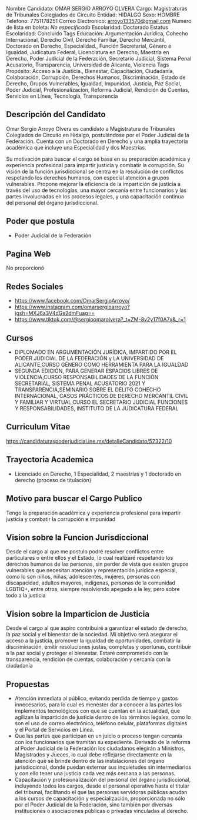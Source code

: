 Nombre Candidato: OMAR SERGIO ARROYO OLVERA
Cargo: Magistraturas de Tribunales Colegiados de Circuito
Entidad: HIDALGO
Sexo: HOMBRE
Telefono: 7751178251
Correo Electronico: arroyo133570@gmail.com
Numero de lista en boleta: *No especificado*
Escolaridad: Doctorado
Estatus Escolaridad: Concluido
Tags Educación: Argumentación Jurídica, Cohecho Internacional, Derecho Civil, Derecho Familiar, Derecho Mercantil, Doctorado en Derecho, Especialidad., Función Secretarial, Género e Igualdad, Judicatura Federal, Licenciatura en Derecho, Maestría en Derecho, Poder Judicial de la Federación, Secretario Judicial, Sistema Penal Acusatorio, Transparencia, Universidad de Alicante, Violencia
Tags Propósito: Acceso a la Justicia., Bienestar, Capacitación, Ciudadanía, Colaboración, Corrupción, Derechos Humanos, Discriminación, Estado de Derecho, Grupos Vulnerables, Igualdad, Impunidad, Justicia, Paz Social, Poder Judicial, Profesionalización, Reforma Judicial, Rendición de Cuentas, Servicios en Línea, Tecnología, Transparencia


## Descripción del Candidato 

Omar Sergio Arroyo Olvera es candidato a Magistratura de Tribunales Colegiados de Circuito en Hidalgo, postulándose por el Poder Judicial de la Federación. Cuenta con un Doctorado en Derecho y una amplia trayectoria académica que incluye una Especialidad y dos Maestrías. 

Su motivación para buscar el cargo se basa en su preparación académica y experiencia profesional para impartir justicia y combatir la corrupción. Su visión de la función jurisdiccional se centra en la resolución de conflictos respetando los derechos humanos, con especial atención a grupos vulnerables. Propone mejorar la eficiencia de la impartición de justicia a través del uso de tecnologías, una mayor cercanía entre funcionarios y las partes involucradas en los procesos legales, y una capacitación continua del personal del órgano jurisdiccional.


## Poder que postula

- Poder Judicial de la Federación


## Pagina Web

No proporcionó


## Redes Sociales

- https://www.facebook.com/OmarSergioArroyo/
- https://www.instagram.com/omarsergioarroyo?igsh=MXJ6a3V4dGs2dmFuag==
- https://www.tiktok.com/@sergioomarolvera?_t=ZM-8v2y17f0A7x&_r=1


## Cursos

- DIPLOMADO EN ARGUMENTACIÓN JURÍDICA, IMPARTIDO POR EL PODER JUDICIAL DE LA FEDERACIÓN y LA UNIVERSIDAD DE ALICANTE,CURSO GÉNERO COMO HERRAMIENTA PARA LA IGUALDAD
- SEGUNDA EDICIÓN, PARA GENERAR ESPACIOS LIBRES DE VIOLENCIA,CURSO RESPONSABILIDADES DE LA FUNCIÓN SECRETARIAL, SISTEMA PENAL ACUSATORIO 2021 Y TRANSPARENCIA,SEMINARIO SOBRE EL DELITO COHECHO INTERNACIONAL, CASOS PRÁCTICOS DE DERECHO MERCANTIL CIVIL Y FAMILIAR Y VIRTUAL,CURSO EL SECRETARIO JUDICIAL FUNCIONES Y RESPONSABILIDADES, INSTITUTO DE LA JUDICATURA FEDERAL


## Curriculum Vitae

https://candidaturaspoderjudicial.ine.mx/detalleCandidato/52322/10


## Trayectoria Academica

- Licenciado en Derecho, 1 Especialidad, 2 maestrías y 1 doctorado en derecho (proceso de titulación)


## Motivo para buscar el Cargo Publico

Tengo la preparación académica y experiencia profesional para impartir justicia y combatir la corrupción e impunidad


## Vision sobre la Funcion Jurisdiccional

Desde el cargo al que me postulo podré resolver conflictos entre particulares o entre ellos y el Estado, lo cual realizaré respetando los derechos humanos de las personas, sin perder de vista que existen grupos vulnerables que necesitan atención y representación jurídica especial, como lo son niños, niñas, adolescentes, mujeres, personas con discapacidad, adultos mayores, indígenas, personas de la comunidad LGBTIQ+, entre otros, siempre resolviendo apegado a la ley, pero sobre todo a la justicia


## Vision sobre la Imparticion de Justicia

Desde el cargo al que aspiro contribuiré a garantizar el estado de derecho, la paz social y el bienestar de la sociedad. Mi objetivo será asegurar el acceso a la justicia, promover la igualdad de oportunidades, combatir la discriminación, emitir resoluciones justas, completas y oportunas, contribuir a la paz social y proteger el bienestar. Estaré comprometido con la transparencia, rendición de cuentas, colaboración y cercanía con la ciudadanía


## Propuestas

- Atención inmediata al público, evitando perdida de tiempo y gastos innecesarios, para lo cual es menester dar a conocer a las partes los implementos tecnológicos con que se cuentan en la actualidad, que agilizan la impartición de justicia dentro de los términos legales, como lo son el uso de correo electrónico, teléfono celular, plataformas digitales y el Portal de Servicios en Linea.
- Que las partes que participan en un juicio o proceso tengan cercanía con los funcionarios que tramitan su expediente. Derivado de la reforma al Poder Judicial de la Federación los ciudadanos elegirán a Ministros, Magistrados y Jueces, lo cual debe reflejarse directamente en la atención que se brinde dentro de las instalaciones del órgano jurisdiccional, donde puedan externar sus inquietudes sin intermediarios y con ello tener una justicia cada vez más cercana a las personas.
- Capacitación y profesionalización del personal del órgano jurisdiccional, incluyendo todos los cargos, desde el personal operativo hasta el titular del tribunal, facilitando el que las personas servidoras públicas acudan a los cursos de capacitación y especialización, proporcionada no sólo por el Poder Judicial de la Federación, sino también por diversas instituciones o asociaciones públicas o privadas vinculadas al derecho.


